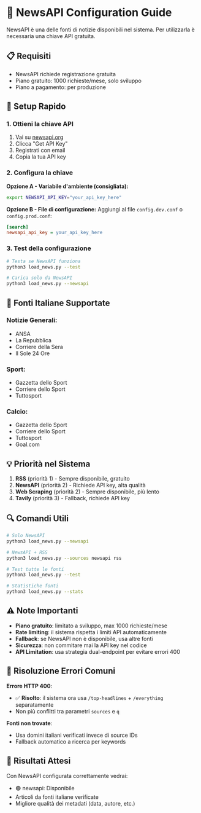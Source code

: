 # 🔑 NewsAPI Configuration Guide

NewsAPI è una delle fonti di notizie disponibili nel sistema. Per utilizzarla è necessaria una chiave API gratuita.

## 📋 Requisiti

- NewsAPI richiede registrazione gratuita
- Piano gratuito: 1000 richieste/mese, solo sviluppo
- Piano a pagamento: per produzione

## 🚀 Setup Rapido

### 1. Ottieni la chiave API
1. Vai su [newsapi.org](https://newsapi.org)
2. Clicca "Get API Key"
3. Registrati con email
4. Copia la tua API key

### 2. Configura la chiave

**Opzione A - Variabile d'ambiente (consigliata):**
```bash
export NEWSAPI_API_KEY="your_api_key_here"
```

**Opzione B - File di configurazione:**
Aggiungi al file `config.dev.conf` o `config.prod.conf`:
```ini
[search]
newsapi_api_key = your_api_key_here
```

### 3. Test della configurazione
```bash
# Testa se NewsAPI funziona
python3 load_news.py --test

# Carica solo da NewsAPI
python3 load_news.py --newsapi
```

## 📰 Fonti Italiane Supportate

### Notizie Generali:
- ANSA
- La Repubblica  
- Corriere della Sera
- Il Sole 24 Ore

### Sport:
- Gazzetta dello Sport
- Corriere dello Sport
- Tuttosport

### Calcio:
- Gazzetta dello Sport
- Corriere dello Sport
- Tuttosport
- Goal.com

## 💡 Priorità nel Sistema

1. **RSS** (priorità 1) - Sempre disponibile, gratuito
2. **NewsAPI** (priorità 2) - Richiede API key, alta qualità
3. **Web Scraping** (priorità 2) - Sempre disponibile, più lento
4. **Tavily** (priorità 3) - Fallback, richiede API key

## 🔍 Comandi Utili

```bash
# Solo NewsAPI
python3 load_news.py --newsapi

# NewsAPI + RSS
python3 load_news.py --sources newsapi rss

# Test tutte le fonti
python3 load_news.py --test

# Statistiche fonti
python3 load_news.py --stats
```

## ⚠️ Note Importanti

- **Piano gratuito**: limitato a sviluppo, max 1000 richieste/mese
- **Rate limiting**: il sistema rispetta i limiti API automaticamente
- **Fallback**: se NewsAPI non è disponibile, usa altre fonti
- **Sicurezza**: non commitare mai la API key nel codice
- **API Limitation**: usa strategia dual-endpoint per evitare errori 400

## 🔧 Risoluzione Errori Comuni

**Errore HTTP 400**: 
- ✅ **Risolto**: il sistema ora usa `/top-headlines` + `/everything` separatamente
- Non più conflitti tra parametri `sources` e `q`

**Fonti non trovate**:
- Usa domini italiani verificati invece di source IDs
- Fallback automatico a ricerca per keywords

## 🎯 Risultati Attesi

Con NewsAPI configurata correttamente vedrai:
- 🟢 newsapi: Disponibile
- Articoli da fonti italiane verificate
- Migliore qualità dei metadati (data, autore, etc.)